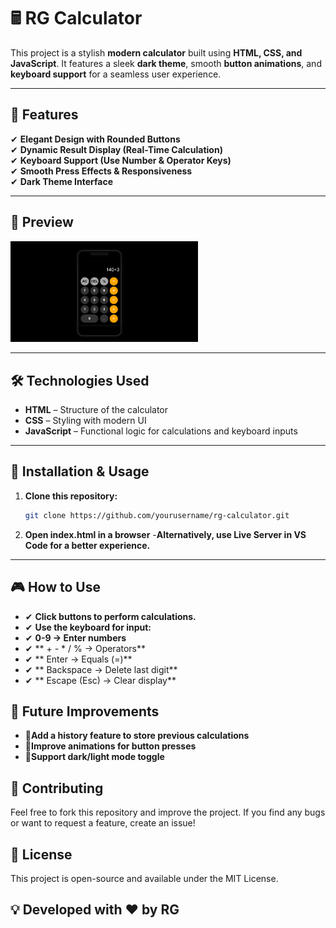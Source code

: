 # 🖩 RG Calculator

This project is a stylish **modern calculator** built using **HTML, CSS, and JavaScript**. It features a sleek **dark theme**, smooth **button animations**, and **keyboard support** for a seamless user experience.

---

## 🚀 Features
✔ **Elegant Design with Rounded Buttons**  
✔ **Dynamic Result Display (Real-Time Calculation)**  
✔ **Keyboard Support (Use Number & Operator Keys)**  
✔ **Smooth Press Effects & Responsiveness**  
✔ **Dark Theme Interface**  

---

## 🎥 Preview  
<img src="screenshot.png" alt="RG Calculator Screenshot" width="300">

---

## 🛠️ Technologies Used
- **HTML** – Structure of the calculator  
- **CSS** – Styling with modern UI  
- **JavaScript** – Functional logic for calculations and keyboard inputs  

---

## 🔧 Installation & Usage
1. **Clone this repository:**
   ```bash
   git clone https://github.com/yourusername/rg-calculator.git
2. **Open index.html in a browser**
-**Alternatively, use Live Server in VS Code for a better experience.**

---
## 🎮 How to Use
- ✔ **Click buttons to perform calculations.**
- ✔ **Use the keyboard for input:**
- ✔ **0-9 → Enter numbers**
- ✔ ** + - * / % → Operators**
- ✔ ** Enter → Equals (=)**
- ✔ ** Backspace → Delete last digit**
- ✔ ** Escape (Esc) → Clear display**
## 📌 Future Improvements
- 🔹**Add a history feature to store previous calculations**
- 🔹**Improve animations for button presses**
- 🔹**Support dark/light mode toggle**

## 🤝 Contributing
Feel free to fork this repository and improve the project. If you find any bugs or want to request a feature, create an issue!

## 📄 License
This project is open-source and available under the MIT License.

## 💡 Developed with ❤️ by RG

